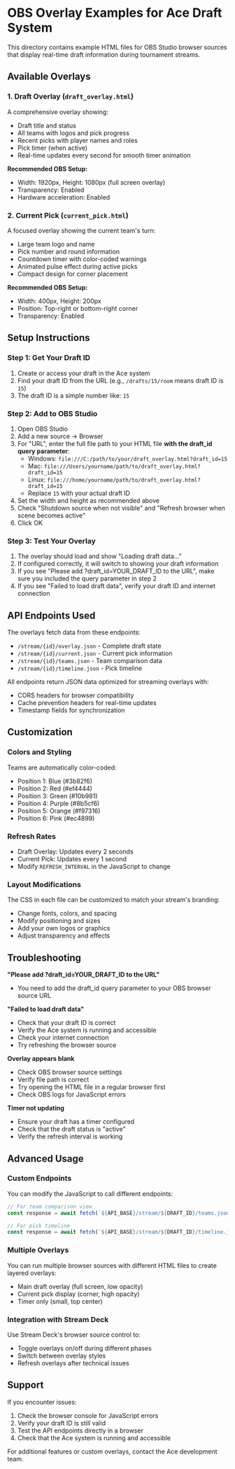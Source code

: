 # OBS Overlay Examples for Ace Draft System

This directory contains example HTML files for OBS Studio browser sources that display real-time draft information during tournament streams.

## Available Overlays

### 1. Draft Overlay (`draft_overlay.html`)
A comprehensive overlay showing:
- Draft title and status
- All teams with logos and pick progress
- Recent picks with player names and roles
- Pick timer (when active)
- Real-time updates every second for smooth timer animation

**Recommended OBS Setup:**
- Width: 1920px, Height: 1080px (full screen overlay)
- Transparency: Enabled
- Hardware acceleration: Enabled

### 2. Current Pick (`current_pick.html`)
A focused overlay showing the current team's turn:
- Large team logo and name
- Pick number and round information
- Countdown timer with color-coded warnings
- Animated pulse effect during active picks
- Compact design for corner placement

**Recommended OBS Setup:**
- Width: 400px, Height: 200px
- Position: Top-right or bottom-right corner
- Transparency: Enabled

## Setup Instructions

### Step 1: Get Your Draft ID
1. Create or access your draft in the Ace system
2. Find your draft ID from the URL (e.g., `/drafts/15/room` means draft ID is `15`)
3. The draft ID is a simple number like: `15`

### Step 2: Add to OBS Studio
1. Open OBS Studio
2. Add a new source → Browser
3. For "URL", enter the full file path to your HTML file **with the draft_id query parameter**:
   - Windows: `file:///C:/path/to/your/draft_overlay.html?draft_id=15`
   - Mac: `file:///Users/yourname/path/to/draft_overlay.html?draft_id=15`
   - Linux: `file:///home/yourname/path/to/draft_overlay.html?draft_id=15`
   - Replace `15` with your actual draft ID
4. Set the width and height as recommended above
5. Check "Shutdown source when not visible" and "Refresh browser when scene becomes active"
6. Click OK

### Step 3: Test Your Overlay
1. The overlay should load and show "Loading draft data..."
2. If configured correctly, it will switch to showing your draft information
3. If you see "Please add ?draft_id=YOUR_DRAFT_ID to the URL", make sure you included the query parameter in step 2
4. If you see "Failed to load draft data", verify your draft ID and internet connection

## API Endpoints Used

The overlays fetch data from these endpoints:
- `/stream/{id}/overlay.json` - Complete draft state
- `/stream/{id}/current.json` - Current pick information
- `/stream/{id}/teams.json` - Team comparison data
- `/stream/{id}/timeline.json` - Pick timeline

All endpoints return JSON data optimized for streaming overlays with:
- CORS headers for browser compatibility
- Cache prevention headers for real-time updates
- Timestamp fields for synchronization

## Customization

### Colors and Styling
Teams are automatically color-coded:
- Position 1: Blue (#3b82f6)
- Position 2: Red (#ef4444)
- Position 3: Green (#10b981)
- Position 4: Purple (#8b5cf6)
- Position 5: Orange (#f97316)
- Position 6: Pink (#ec4899)

### Refresh Rates
- Draft Overlay: Updates every 2 seconds
- Current Pick: Updates every 1 second
- Modify `REFRESH_INTERVAL` in the JavaScript to change

### Layout Modifications
The CSS in each file can be customized to match your stream's branding:
- Change fonts, colors, and spacing
- Modify positioning and sizes
- Add your own logos or graphics
- Adjust transparency and effects

## Troubleshooting

**"Please add ?draft_id=YOUR_DRAFT_ID to the URL"**
- You need to add the draft_id query parameter to your OBS browser source URL

**"Failed to load draft data"**
- Check that your draft ID is correct
- Verify the Ace system is running and accessible
- Check your internet connection
- Try refreshing the browser source

**Overlay appears blank**
- Check OBS browser source settings
- Verify file path is correct
- Try opening the HTML file in a regular browser first
- Check OBS logs for JavaScript errors

**Timer not updating**
- Ensure your draft has a timer configured
- Check that the draft status is "active"
- Verify the refresh interval is working

## Advanced Usage

### Custom Endpoints
You can modify the JavaScript to call different endpoints:
```javascript
// For team comparison view
const response = await fetch(`${API_BASE}/stream/${DRAFT_ID}/teams.json`);

// For pick timeline
const response = await fetch(`${API_BASE}/stream/${DRAFT_ID}/timeline.json`);
```

### Multiple Overlays
You can run multiple browser sources with different HTML files to create layered overlays:
- Main draft overlay (full screen, low opacity)
- Current pick display (corner, high opacity)
- Timer only (small, top center)

### Integration with Stream Deck
Use Stream Deck's browser source control to:
- Toggle overlays on/off during different phases
- Switch between overlay styles
- Refresh overlays after technical issues

## Support

If you encounter issues:
1. Check the browser console for JavaScript errors
2. Verify your draft ID is still valid
3. Test the API endpoints directly in a browser
4. Check that the Ace system is running and accessible

For additional features or custom overlays, contact the Ace development team.